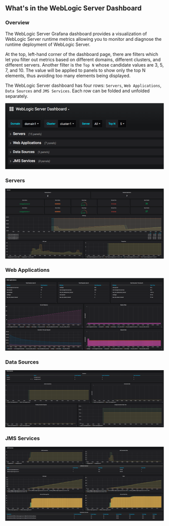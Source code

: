 ## What's in the WebLogic Server Dashboard
### Overview
The WebLogic Server Grafana dashboard provides a visualization of WebLogic Server runtime metrics allowing you to monitor and diagnose the runtime deployment of WebLogic Server.

At the top, left-hand corner of the dashboard page, there are filters which let you filter out metrics based on different domains, different clusters, and different servers. Another filter is the `Top N` whose candidate values are 3, 5, 7, and 10. The value will be applied to panels to show only the top N elements, thus avoiding too many elements being displayed.  

The WebLogic Server dashboard has four rows: `Servers`, `Web Applications`, `Data Sources` and `JMS Services`. Each row can be folded and unfolded separately.  

![Dashboard Overview](./images/dashboard-overview.png)

### Servers
![Servers](./images/dashboard-servers.png)

### Web Applications
![Web Applications](./images/dashboard-webapp.png)

### Data Sources
![Data Sources](./images/dashboard-datasources.png)

### JMS Services
![JMS Services](./images/dashboard-jms.png)
